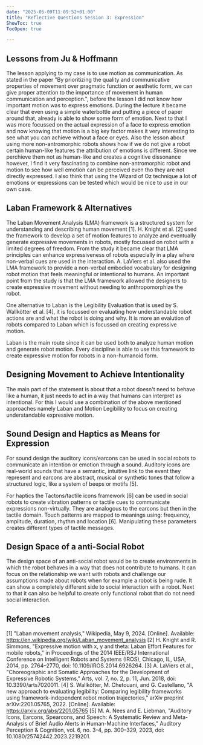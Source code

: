 ```yaml
---
date: "2025-05-09T11:09:52+01:00"
title: "Reflective Questions Session 3: Expression"
ShowToc: true
TocOpen: true

---
```


## Lessons from Ju & Hoffmann
The lesson applying to my case is to use motion as communication. As stated in the paper "By prioritizing the quality and communicative properties of movement over pragmatic function or aesthetic form, we can give proper attention to the importance of movement in human communication and perception.", before the lesson I did not know how important motion was to express emotions. During the lecture it became clear that even using a simple waterbottle and putting a piece of paper around that, already is able to show some form of emotion. Next to that I was more focussed on the actual expression of a face to express emotion and now knowing that motion is a big key factor makes it very interesting to see what you can achieve without a face or eyes. Also the lesson about using more non-antromorphic robots shows how if we do not give a robot certain human-like features the attribution of emotions is different. Since we perchieve them not as human-like and creates a cognitive dissonance however, I find it very fascinating to combine non-antromorphic robot and motion to see how well emotion can be perceived even tho they are not directly expressed. I also think that using the Wizard of Oz technique a lot of emotions or expressions can be tested which would be nice to use in our own case.

## Laban Framework & Alternatives
The Laban Movement Analysis (LMA) framework is a structured system for understanding and describing human movement [1]. H. Knight et al. [2] used the framework to develop a set of motion features to analyze and eventually generate expressive movements in robots, mostly focussed on robot with a limited degrees of freedom. From the study it became clear that LMA principles can enhance expressiveness of robots especially in a play where non-verbal cues are used in the interaction. A. LaViers et al. also used the LMA framework to provide a non-verbal embodied vocabulary for designing robot motion that feels meaningful or intentional to humans. An important point from the study is that the LMA framework allowed the designers to create expressive movement without needing to anthropomorphize the robot. 

One alternative to Laban is the Legibility Evaluation that is used by S. Wallkötter et al. [4], it is focussed on evaluating how understandable robot actions are and what the robot is doing and why. It is more an evalution of robots compared to Laban which is focussed on creating expressive motion.

Laban is the main route since it can be used both to analyze human motion and generate robot motion. Every discipline is able to use this framework to create expressive motion for robots in a non-humanoid form. 

## Designing Movement to Achieve Intentionality
The main part of the statement is about that a robot doesn't need to behave like a human, it just needs to act in a way that humans can interpret as intentional. For this I would use a combination of the above mentioned approaches namely Laban and Motion Legibility to focus on creating understandable expressive motion. 

## Sound Design and Haptics as Means for Expression
For sound design the auditory icons/earcons can be used in social robots to communicate an intention or emotion through a sound. Auditory icons are real-world sounds that have a semantic, intuitive link to the event they represent and earcons are abstract, musical or synthetic tones that follow a structured logic, like a system of beeps or motifs [5]. 

For haptics the Tactons/tactile icons framework [6] can be used in social robots to create vibration patterns or tactile cues to communicate expressions non-virtually. They are analogous to the earcons but then in the tactile domain. Touch patterns are mapped to meanings using: frequency, amplitude, duration, rhythm and location [6]. Manipulating these parameters creates different types of tactile messages. 

## Design Space of a anti-Social Robot
The design space of an anti-social robot would be to create environments in which the robot behaves in a way that does not contribute to humans. It can focus on the relationship we want with robots and challenge our assumptions made about robots when for example a robot is being rude. It can show a completely different side to social interaction with a robot. Next to that it can also be helpful to create only functional robot that do not need social interaction. 

## References
[1] "Laban movement analysis," Wikipedia, May 9, 2024. [Online]. Available: https://en.wikipedia.org/wiki/Laban_movement_analysis
[2] H. Knight and R. Simmons, "Expressive motion with x, y and theta: Laban Effort Features for mobile robots," in Proceedings of the 2014 IEEE/RSJ International Conference on Intelligent Robots and Systems (IROS), Chicago, IL, USA, 2014, pp. 2764–2770, doi: 10.1109/IROS.2014.6926264.
[3] A. LaViers et al., "Choreographic and Somatic Approaches for the Development of Expressive Robotic Systems," Arts, vol. 7, no. 2, p. 11, Jun. 2018, doi: 10.3390/arts7020011.
[4] S. Wallkötter, M. Chetouani, and G. Castellano, "A new approach to evaluating legibility: Comparing legibility frameworks using framework-independent robot motion trajectories," arXiv preprint arXiv:2201.05765, 2022. [Online]. Available: https://arxiv.org/abs/2201.05765
[5] M. A. Nees and E. Liebman, "Auditory Icons, Earcons, Spearcons, and Speech: A Systematic Review and Meta-Analysis of Brief Audio Alerts in Human-Machine Interfaces," Auditory Perception & Cognition, vol. 6, no. 3-4, pp. 300–329, 2023, doi: 10.1080/25742442.2023.2219201.


